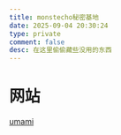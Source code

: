 ```yaml
---
title: monstecho秘密基地
date: 2025-09-04 20:30:24
type: private
comment: false
desc: 在这里偷偷藏些没用的东西
---
```


# 网站

[umami](https://www.umami.monstecho.top/share/GP13Db5duZos2OX2/www.monstecho.top)